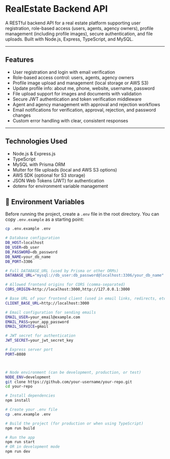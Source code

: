 # RealEstate Backend API

A RESTful backend API for a real estate platform supporting user registration, role-based access (users, agents, agency owners), profile management (including profile images), secure authentication, and file uploads. Built with Node.js, Express, TypeScript, and MySQL.

---

## Features

- User registration and login with email verification
- Role-based access control: users, agents, agency owners
- Profile image upload and management (local storage or AWS S3)
- Update profile info: about me, phone, website, username, password
- File upload support for images and documents with validation
- Secure JWT authentication and token verification middleware
- Agent and agency management with approval and rejection workflows
- Email notifications for verification, approval, rejection, and password changes
- Custom error handling with clear, consistent responses

---

## Technologies Used

- Node.js & Express.js
- TypeScript
- MySQL with Prisma ORM
- Multer for file uploads (local and AWS S3 options)
- AWS SDK (optional for S3 storage)
- JSON Web Tokens (JWT) for authentication
- dotenv for environment variable management


## 🌱 Environment Variables

Before running the project, create a `.env` file in the root directory. You can copy `.env.example` as a starting point:

```bash
cp .env.example .env

# Database configuration
DB_HOST=localhost
DB_USER=db_user
DB_PASSWORD=db_password
DB_NAME=your_db_name
DB_PORT=3306

# Full DATABASE_URL (used by Prisma or other ORMs)
DATABASE_URL="mysql://db_user:db_password@localhost:3306/your_db_name"

# Allowed frontend origins for CORS (comma-separated)
CORS_ORIGIN=http://localhost:3000,http://127.0.0.1:3000

# Base URL of your frontend client (used in email links, redirects, etc.)
CLIENT_BASE_URL=http://localhost:3000

# Email configuration for sending emails
EMAIL_USER=your_email@example.com
EMAIL_PASS=your_app_password
EMAIL_SERVICE=gmail

# JWT secret for authentication
JWT_SECRET=your_jwt_secret_key

# Express server port
PORT=8080



# Node environment (can be development, production, or test)
NODE_ENV=development
git clone https://github.com/your-username/your-repo.git
cd your-repo

# Install dependencies
npm install

# Create your .env file
cp .env.example .env

# Build the project (for production or when using TypeScript)
npm run build

# Run the app
npm run start
# OR in development mode
npm run dev